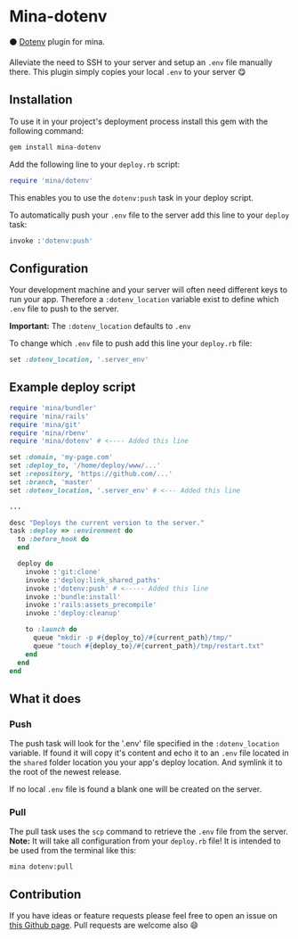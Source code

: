# Mina-dotenv

:black_circle: [Dotenv](https://github.com/bkeepers/dotenv) plugin for mina.

Alleviate the need to SSH to your server and setup an `.env` file manually there. This plugin simply copies your local `.env` to your server :yum:

## Installation

To use it in your project's deployment process install this gem with the following command:

```bash
gem install mina-dotenv
```

Add the following line to your `deploy.rb` script:

```Ruby
require 'mina/dotenv'
```

This enables you to use the `dotenv:push` task in your deploy script.

To automatically push your `.env` file to the server add this line to your `deploy` task:

```Ruby
invoke :'dotenv:push'
```

## Configuration

Your development machine and your server will often need different keys to run your app. Therefore a `:dotenv_location` variable exist to define which `.env` file to push to the server.

__Important:__ The `:dotenv_location` defaults to `.env`

To change which `.env` file to push add this line your `deploy.rb` file:

```Ruby
set :dotenv_location, '.server_env'
```

## Example deploy script

```Ruby
require 'mina/bundler'
require 'mina/rails'
require 'mina/git'
require 'mina/rbenv'
require 'mina/dotenv' # <---- Added this line

set :domain, 'my-page.com'
set :deploy_to, '/home/deploy/www/...'
set :repository, 'https://github.com/...'
set :branch, 'master'
set :dotenv_location, '.server_env' # <--- Added this line

...

desc "Deploys the current version to the server."
task :deploy => :environment do
  to :before_hook do
  end

  deploy do
    invoke :'git:clone'
    invoke :'deploy:link_shared_paths'
    invoke :'dotenv:push' # <----- Added this line
    invoke :'bundle:install'
    invoke :'rails:assets_precompile'
    invoke :'deploy:cleanup'

    to :launch do
      queue "mkdir -p #{deploy_to}/#{current_path}/tmp/"
      queue "touch #{deploy_to}/#{current_path}/tmp/restart.txt"
    end
  end
end
```

## What it does

### Push

The push task will look for the '.env' file specified in the `:dotenv_location` variable. If found it will copy it's content and echo it to an `.env` file located in the `shared` folder location you your app's deploy location. And symlink it to the root of the newest release.

If no local `.env` file is found a blank one will be created on the server.

### Pull

The pull task uses the `scp` command to retrieve the `.env` file from the server. __Note:__ It will take all configuration from your `deploy.rb` file! It is intended to be used from the terminal like this:

```
mina dotenv:pull
```

## Contribution

If you have ideas or feature requests please feel free to open an issue on [this Github page](https://github.com/Stankec/mina-dotenv/issues). Pull requests are welcome also :smile:
